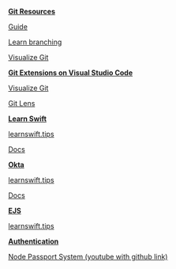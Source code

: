 
<u><b>Git Resources</b></u>

<a href="http://rogerdudler.github.io/git-guide/" target="_blank">Guide</a>

<a href="https://learngitbranching.js.org" target="_blank">Learn branching</a>

<a href="http://git-school.github.io/visualizing-git/" target="_blank">Visualize Git</a>

<u><b>Git Extensions on Visual Studio Code</b></u>

<a href="https://marketplace.visualstudio.com/items?itemName=mhutchie.git-graph&ssr=false#overview" target="_blank">Visualize Git</a>

<a href="https://marketplace.visualstudio.com/items?itemName=eamodio.gitlens" target="_blank">Git Lens</a>

<u><b>Learn Swift</b></u>

<a href="https://learnswift.tips" target="_blank">learnswift.tips</a>

<a href="https://docs.swift.org/swift-book/GuidedTour/GuidedTour.html" target="_blank">Docs</a>

<u><b>Okta</b></u>

<a href="learnswift.tips" target="_blank">learnswift.tips</a>

<a href="" target="_blank">Docs</a>

<u><b>EJS</b></u>

<a href="https://ejs.co" target="_blank">learnswift.tips</a>

<u><b>Authentication</b></u>

<a href="https://www.youtube.com/watch?v=-RCnNyD0L-s&t=750s" target="_blank">Node Passport System (youtube with github link)</a>


